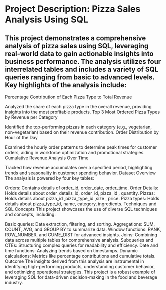 # Project Description: Pizza Sales Analysis Using SQL
## This project demonstrates a comprehensive analysis of pizza sales using SQL, leveraging real-world data to gain actionable insights into business performance. The analysis utilizes four interrelated tables and includes a variety of SQL queries ranging from basic to advanced levels. Key highlights of the analysis include:

Percentage Contribution of Each Pizza Type to Total Revenue

Analyzed the share of each pizza type in the overall revenue, providing insights into the most profitable products.
Top 3 Most Ordered Pizza Types by Revenue per Category

Identified the top-performing pizzas in each category (e.g., vegetarian, non-vegetarian) based on their revenue contribution.
Order Distribution by Hour of the Day

Examined the hourly order patterns to determine peak times for customer orders, aiding in workforce optimization and promotional strategies.
Cumulative Revenue Analysis Over Time

Tracked how revenue accumulates over a specified period, highlighting trends and seasonality in customer spending behavior.
Dataset Overview
The analysis is powered by four key tables:

Orders: Contains details of order_id, order_date, order_time.
Order Details: Holds details about order_details_id, order_id, pizza_id , quantity.
Pizzas: Holds details about pizza_id ,pizza_type_id ,size , price.
Pizza types: Holds details about pizza_type_id, name, category, ingredients.
Techniques and SQL Concepts
This project showcases the use of diverse SQL techniques and concepts, including:

Basic queries: Data extraction, filtering, and sorting.
Aggregations: SUM, COUNT, AVG, and GROUP BY to summarize data.
Window functions: RANK, ROW_NUMBER, and CUME_DIST for advanced insights.
Joins: Combining data across multiple tables for comprehensive analysis.
Subqueries and CTEs: Structuring complex queries for readability and efficiency.
Date and time functions: Analyzing trends based on timestamps.
Dynamic calculations: Metrics like percentage contributions and cumulative totals.
Outcome
The insights derived from this analysis are instrumental in identifying high-performing products, understanding customer behavior, and optimizing operational strategies. This project is a robust example of leveraging SQL for data-driven decision-making in the food and beverage industry.
